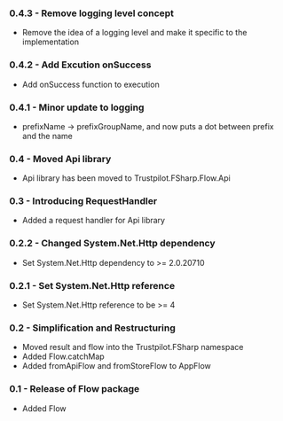 ### 0.4.3 - Remove logging level concept
* Remove the idea of a logging level and make it specific to the implementation

### 0.4.2 - Add Excution onSuccess
* Add onSuccess function to execution

### 0.4.1 - Minor update to logging
* prefixName -> prefixGroupName, and now puts a dot between prefix and the name

### 0.4 - Moved Api library
* Api library has been moved to Trustpilot.FSharp.Flow.Api

### 0.3 - Introducing RequestHandler
* Added a request handler for Api library

### 0.2.2 - Changed System.Net.Http dependency
* Set System.Net.Http dependency to >= 2.0.20710

### 0.2.1 - Set System.Net.Http reference
* Set System.Net.Http reference to be >= 4

### 0.2 - Simplification and Restructuring
* Moved result and flow into the Trustpilot.FSharp namespace
* Added Flow.catchMap
* Added fromApiFlow and fromStoreFlow to AppFlow

### 0.1 - Release of Flow package
* Added Flow